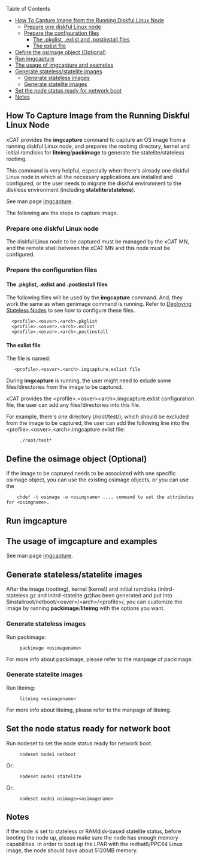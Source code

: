 <!-- START doctoc generated TOC please keep comment here to allow auto update -->
<!-- DON'T EDIT THIS SECTION, INSTEAD RE-RUN doctoc TO UPDATE -->
Table of Contents

- [How To Capture Image from the Running Diskful Linux Node](#how-to-capture-image-from-the-running-diskful-linux-node)
  - [Prepare one diskful Linux node](#prepare-one-diskful-linux-node)
  - [Prepare the configuration files](#prepare-the-configuration-files)
    - [The .pkglist, .exlist and .postinstall files](#the-pkglist-exlist-and-postinstall-files)
    - [The exlist file](#the-exlist-file)
- [Define the osimage object (Optional)](#define-the-osimage-object-optional)
- [Run imgcapture](#run-imgcapture)
- [The usage of imgcapture and examples](#the-usage-of-imgcapture-and-examples)
- [Generate stateless/statelite images](#generate-statelessstatelite-images)
  - [Generate stateless images](#generate-stateless-images)
  - [Generate statelite images](#generate-statelite-images)
- [Set the node status ready for network boot](#set-the-node-status-ready-for-network-boot)
- [Notes](#notes)

<!-- END doctoc generated TOC please keep comment here to allow auto update -->


## How To Capture Image from the Running Diskful Linux Node

xCAT provides the **imgcapture** command to capture an OS image from a running diskful Linux node, and prepares the rootimg directory, kernel and initial ramdisks for **liteimg**/**packimage** to generate the statelite/stateless rootimg.

This command is very helpful, especially when there's already one diskful Linux node in which all the necessary applications are installed and configured, or the user needs to migrate the diskful environment to the diskless environment (including **statelite**/**stateless**).

See man page [imgcapture](http://xcat.sourceforge.net/man1/imgcapture.1.html).


The following are the steps to capture image.

### Prepare one diskful Linux node

The diskful Linux node to be captured must be managed by the xCAT MN, and the remote shell between the xCAT MN and this node must be configured.

### Prepare the configuration files



#### The .pkglist, .exlist and .postinstall files

The following files will be used by the **imgcapture** command. And, they work the same as when genimage command is running. Refer to [Deploying Stateless Nodes](XCAT_iDataPlex_Cluster_Quick_Start/#deploying-stateless-nodes) to see how to configure these files.

~~~~
  <profile>.<osver>.<arch>.pkglist
  <profile>.<osver>.<arch>.exlist
  <profile>.<osver>.<arch>.postinstall
~~~~

#### The exlist file

The file is named:

~~~~
   <profile>.<osver>.<arch>.imgcapture.exlist file
~~~~

During **imgcapture** is running, the user might need to exlude some files/directories from the image to be captured.

xCAT provides the &lt;profile&gt;.&lt;osver&gt;&lt;arch&gt;.imgcapture.exlist configuration file, the user can add any files/directories into this file.

For example, there's one directory (/root/test/), which should be excluded from the image to be captured, the user can add the following line into the &lt;profile&gt;.&lt;osver&gt;.&lt;arch&gt;.imgcapture.exlist file:

~~~~
     ./root/test*
~~~~

## Define the osimage object (Optional)

If the image to be captured needs to be associated with one specific osimage object, you can use the existing osimage objects, or you can use the

~~~~
    chdef -t osimage -o <osimgname> .... command to set the attributes for <osimgname>.
~~~~

## Run imgcapture

## The usage of imgcapture and examples

  See man page [imgcapture](http://xcat.sourceforge.net/man1/imgcapture.1.html).



## Generate stateless/statelite images

After the image (rootimg), kernel (kernel) and initial ramdisks (initrd-stateless.gz and initrd-statelite.gz)has been generated and put into $installroot/netboot/&lt;osver&gt;/&lt;arch&gt;/&lt;profile&gt;/, you can customize the image by running **packimage**/**liteimg** with the options you want.

### Generate stateless images

Run packimage:

~~~~
     packimage <osimagename>
~~~~


For more info about packimage, please refer to the manpage of packimage.

### Generate statelite images

Run liteimg:

~~~~
     liteimg <osimagename>
~~~~


For more info about liteimg, please refer to the manpage of liteimg.

## Set the node status ready for network boot

Run nodeset to set the node status ready for network boot.

~~~~
     nodeset node1 netboot
~~~~


Or:

~~~~
     nodeset node1 statelite
~~~~


Or:

~~~~
     nodeset node1 osimage=<osimagename>
~~~~


## Notes

If the node is set to stateless or RAMdisk-based statelite status, before booting the node up, please make sure the node has enough memory capabilities. In order to boot up the LPAR with the redhat6/PPC64 Linux image, the node should have about 5120MB memory.



